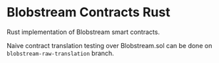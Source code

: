 # Blobstream Contracts Rust

Rust implementation of Blobstream smart contracts.

Naive contract translation testing over Blobstream.sol can be done on `blobstream-raw-translation` branch.